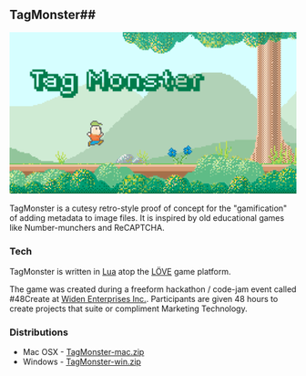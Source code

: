 ## TagMonster##

![splash scree](https://raw.githubusercontent.com/nmall/TagMonster/master/assets/gfx/splash-screen.png)

TagMonster is a cutesy retro-style proof of concept for the "gamification" of adding metadata to image files.  It is inspired by old educational games like Number-munchers and ReCAPTCHA.

### Tech ###
TagMonster is written in [Lua](http://www.lua.org/) atop the [LÖVE](https://love2d.org) game platform.

The game was created during a freeform hackathon / code-jam event called #48Create at [Widen Enterprises Inc.](http://www.widen.com).  Participants are given 48 hours to create projects that suite or compliment Marketing Technology.

### Distributions ###
* Mac OSX - [TagMonster-mac.zip](https://github.com/nmall/TagMonster/raw/master/dist/macOSX/archive/TagMonster-mac.zip)
* Windows - [TagMonster-win.zip](https://github.com/nmall/TagMonster/raw/master/dist/win/archive/TagMonster-win.zip)
